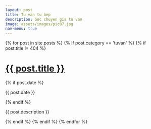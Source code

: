 ```yaml
---
layout: post
title: Tu van tu bep
description: Goc chuyen gia tu van
image: assets/images/pic07.jpg
nav-menu: true
---
```


<!-- All post -->

<div class="inner">
{% for post in site.posts %}
{% if post.category == 'tuvan' %}
{% if post.title != 404 %}
	<a href="{{site.baseurl}}{{post.url}}" class="portfolio-box">
		<h1>{{ post.title }}</h1>
	</a>
	<!-- {% if post.image %}<span class="image main"><img src="{{ site.baseurl }}/{{ post.image }}" alt="" /></span>{% endif %} -->
	{% if post.date %}<p>{{ post.date }}</p>{% endif %}
	<p>{{ post.description }}</p>
{% endif %}
{% endif %}
{% endfor %}
</div>
